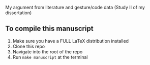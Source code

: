 My argument from literature and gesture/code data (Study II of my dissertation)

## To compile this manuscript

1. Make sure you have a FULL LaTeX distribution installed
2. Clone this repo
3. Navigate into the root of the repo
4. Run `make manuscript` at the terminal
